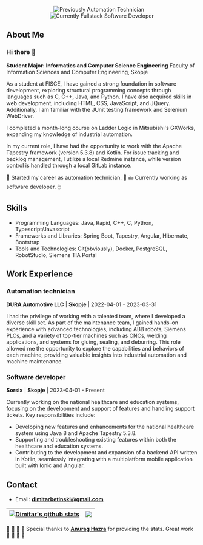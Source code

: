 <p align="center">
  <img src="https://img.shields.io/badge/Previously%3A-Automation_Technician-blue" alt="Previously Automation Technician" />
  &nbsp;&nbsp;&nbsp;
  <img src="https://img.shields.io/badge/Currently%3A-Fullstack_Software_Developer-crimson" alt="Currently Fullstack Software Developer" />
</p>

## About Me

### Hi there 👋

**Student Major: Informatics and Computer Science Engineering**
Faculty of Information Sciences and Computer Engineering, Skopje

As a student at FISCE, I have gained a strong foundation in software development, exploring structural programming concepts through languages such as C, C++, Java, and Python. I have also acquired skills in web development, including HTML, CSS, JavaScript, and JQuery. Additionally, I am familiar with the JUnit testing framework and Selenium WebDriver.

I completed a month-long course on Ladder Logic in Mitsubishi's GXWorks, expanding my knowledge of industrial automation.

In my current role, I have had the opportunity to work with the Apache Tapestry framework (version 5.3.8) and Kotlin. For issue tracking and backlog management, I utilize a local Redmine instance, while version control is handled through a local GitLab instance.

🤖 Started my career as automation technician. 🤖
🖮 Currently working as software developer. 🖱️

## Skills

- Programming Languages: Java, Rapid, C++, C, Python, Typescript/Javascript
- Frameworks and Libraries: Spring Boot, Tapestry, Angular, Hibernate, Bootstrap
- Tools and Technologies: Git(obviously), Docker, PostgreSQL, RobotStudio, Siemens TIA Portal

## Work Experience

### Automation technician
**DURA Automotive LLC** | **Skopje** | 2022-04-01 - 2023-03-31

I had the privilege of working with a talented team, where I developed a diverse skill set. As part of the maintenance team, I gained hands-on experience with advanced technologies, including ABB robots, Siemens PLCs, and a variety of top-tier machines such as CNCs, welding applications, and systems for gluing, sealing, and deburring. This role allowed me the opportunity to explore the capabilities and behaviors of each machine, providing valuable insights into industrial automation and machine maintenance.

### Software developer
**Sorsix** | **Skopje** | 2023-04-01 - Present

Currently working on the national healthcare and education systems, focusing on the development and support of features and handling support tickets. Key responsibilities include:

- Developing new features and enhancements for the national healthcare system using Java 8 and Apache Tapestry 5.3.8.
- Supporting and troubleshooting existing features within both the healthcare and education systems. 
- Contributing to the development and expansion of a backend API written in Kotlin, seamlessly integrating with a multiplatform mobile application built with Ionic and Angular.

## Contact

- Email: **dimitarbetinski@gmail.com**

| <a href="https://github.com/anuraghazra/github-readme-stats"><img align="center" src="https://github-readme-stats.vercel.app/api?username=dimitry4now&show_icons=true&include_all_commits=true&theme=transparent&hide_border=true&rank_icon=github" alt="Dimitar's github stats" /></a> | <a href="https://github.com/anuraghazra/github-readme-stats"><img align="center" src="https://github-readme-stats.vercel.app/api/top-langs/?username=dimitry4now&layout=compact&theme=transparent&hide_border=true" /></a> |
| ------------- | ------------- |

👏 👏 👏 👏 Special thanks to [**Anurag Hazra**](https://github.com/anuraghazra/github-readme-stats) for providing the stats. Great work 👏 👏 👏 👏
<!--
**Dimitry4Now/Dimitry4Now** is a ✨ _special_ ✨ repository because its `README.md` (this file) appears on your GitHub profile.

Here are some ideas to get you started:

- 🔭 I’m currently working on ...
- 🌱 I’m currently learning ...
- 👯 I’m looking to collaborate on ...
- 🤔 I’m looking for help with ...
- 💬 Ask me about ...
- 📫 How to reach me: ...
- 😄 Pronouns: ...
- ⚡ Fun fact: ...
-->
